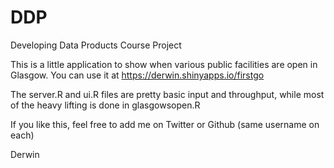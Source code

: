 # DDP
Developing Data Products Course Project

This is a little application to show when various public facilities are open in Glasgow. You can use it at https://derwin.shinyapps.io/firstgo

The server.R and ui.R files are pretty basic input and throughput, while most of the heavy lifting is done in glasgowsopen.R

If you like this, feel free to add me on Twitter or Github (same username on each)

Derwin
